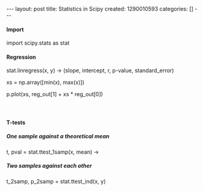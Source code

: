 --- layout: post title: Statistics in Scipy created: 1290010593
categories: [] ---

#### Import

import scipy.stats as stat

#### Regression

stat.linregress(x, y) -\> (slope, intercept, r, p-value,
standard\_error)

xs = np.array([min(x), max(x)])

p.plot(xs, reg\_out[1] + xs \* reg\_out[0])

####  

#### T-tests

##### One sample against a theoretical mean

t, pval = stat.ttest\_1samp(x, mean) -\> 

##### Two samples against each other

t\_2samp, p\_2samp = stat.ttest\_ind(x, y)

 
